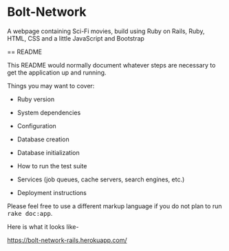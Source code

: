 # Bolt-Network
A webpage containing Sci-Fi movies, build using Ruby on Rails, Ruby, HTML, CSS and a little JavaScript and Bootstrap

== README

This README would normally document whatever steps are necessary to get the
application up and running.

Things you may want to cover:

* Ruby version

* System dependencies

* Configuration

* Database creation

* Database initialization

* How to run the test suite

* Services (job queues, cache servers, search engines, etc.)

* Deployment instructions


Please feel free to use a different markup language if you do not plan to run
<tt>rake doc:app</tt>.

Here is what it looks like-

https://bolt-network-rails.herokuapp.com/



